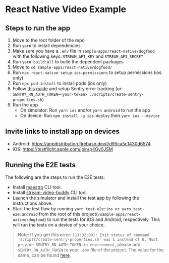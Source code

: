 # React Native Video Example

## Steps to run the app

1. Move to the root folder of the repo
2. Run `yarn` to install dependencies
3. Make sure you have a `.env` file in `sample-apps/react-native/dogfood` with the following keys: `STREAM_API_KEY`
   and `STREAM_API_SECRET`
4. Run `yarn build:all` to build the dependent packages
5. Move to `cd sample-apps/react-native/dogfood/`
6. Run `npx react-native setup-ios-permissions` to setup permissions (ios only)
7. Run `npx pod-install` to install pods (ios only)
8. Follow [this guide](https://www.notion.so/stream-wiki/Video-dogfood-app-8fd4b72b2ac9495eb55872f5a70b5f6d) and setup
   Sentry error tracking (or: `SENTRY_RN_AUTH_TOKEN=<your-token> ./scripts/create-sentry-properties.sh`)
9. Run the app
   - On simulator: Run `yarn ios` and/or `yarn android` to run the app
   - On device: Run `npm install -g ios-deploy` then `yarn ios --device`

## Invite links to install app on devices

- Android: <https://appdistribution.firebase.dev/i/d95ca5c1430d6574>
- iOS: <https://testflight.apple.com/join/p4Gy0JSM>

## Running the E2E tests

The following are the steps to run the E2E tests:

- Install [maestro](https://github.com/mobile-dev-inc/maestro) CLI tool.
- Install [stream-video-buddy](https://github.com/GetStream/stream-video-buddy) CLI tool.
- Launch the simulator and install the test app by following the instructions above.
- Start the test flow by running `yarn test-e2e:ios or yarn test-e2e:android` from the root of this project(`/sample-apps/react-native/dogfood`) to run the tests for iOS and Android, respectively. This will run the tests on a device of your choice.

> Note: If you get this error: `[11:32:00]: Exit status of command 'scripts/create-sentry-properties.sh' was 1 instead of 0. Must provide SENTRY_RN_AUTH_TOKEN in environment`, please add `SENTRY_RN_AUTH_TOKEN` to your `.env` file of the project. The value for the same, can be found [here](https://www.notion.so/stream-wiki/Video-dogfood-app-8fd4b72b2ac9495eb55872f5a70b5f6d).
